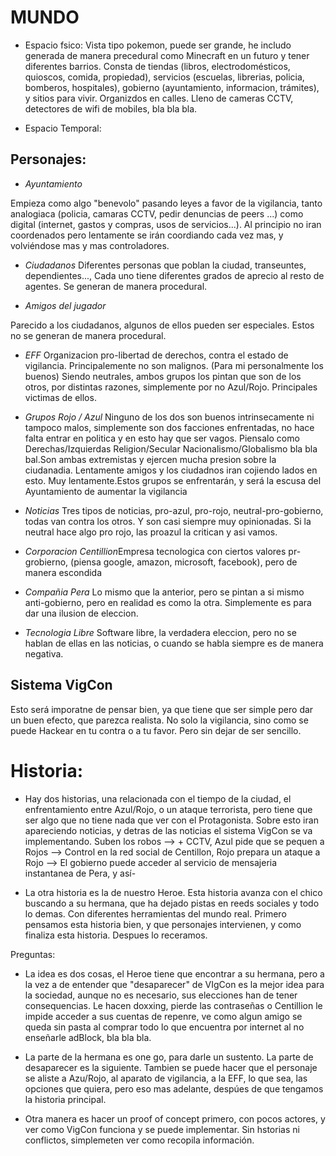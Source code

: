 # MUNDO

 * Espacio fsico: Vista tipo pokemon, puede ser grande, he includo generada de manera precedural como Minecraft en un futuro y tener diferentes barrios. Consta de tiendas (libros, electrodomésticos, quioscos, comida, propiedad), servicios (escuelas, librerias, policia, bomberos, hospitales), gobierno (ayuntamiento, informacion, trámites), y sitios para vivir. Organizdos en calles. Lleno de cameras CCTV, detectores de wifi de mobiles, bla bla bla. 
 
 * Espacio Temporal: 
 
## Personajes:

* *Ayuntamiento*

Empieza como algo "benevolo" pasando leyes a favor de la vigilancia, tanto analogiaca (policia, camaras CCTV, pedir denuncias de peers ...) como digital (internet, gastos y compras, usos de servicios...). Al principio no iran coordenados pero lentamente se irán coordiando cada vez mas, y volviéndose mas y mas controladores. 


* *Ciudadanos*
Diferentes personas que poblan la ciudad, transeuntes, dependientes..., Cada uno tiene diferentes grados de aprecio al resto de agentes. Se generan de manera procedural. 

* *Amigos del jugador* 

Parecido a los ciudadanos, algunos de ellos pueden ser especiales. Estos no se generan de manera procedural. 

* *EFF*
Organizacion pro-libertad de derechos, contra el estado de vigilancia. Principalemente no son malignos. (Para mi personalmente los buenos) Siendo neutrales, ambos grupos los pintan que son de los otros, por distintas razones, simplemente por no Azul/Rojo. Principales victimas de ellos.

* *Grupos Rojo / Azul* 
Ninguno de los dos son buenos intrinsecamente ni tampoco malos, simplemente son dos facciones enfrentadas, no hace falta entrar en politica y en esto hay que ser vagos. Piensalo como Derechas/Izquierdas Religion/Secular Nacionalismo/Globalismo bla bla bal.Son ambas extremistas y ejercen mucha presion sobre la ciudanadia. Lentamente amigos y los ciudadnos iran cojiendo lados en esto. Muy lentamente.Estos grupos se enfrentarán, y será la escusa del Ayuntamiento de aumentar la vigilancia

* *Noticias* Tres tipos de noticias, pro-azul, pro-rojo, neutral-pro-gobierno, todas van contra los otros. Y son casi siempre muy opinionadas. Si la neutral hace algo pro rojo, las proazul la critican y asi vamos.

* *Corporacion Centillion*Empresa tecnologica con ciertos valores pr-grobierno, (piensa google, amazon, microsoft, facebook), pero de manera escondida

* *Compañia Pera* 
Lo mismo que la anterior, pero se pintan a si mismo anti-gobierno, pero en realidad es como la otra. Simplemente es para dar una ilusion de eleccion.

* *Tecnologia Libre*
Software libre, la verdadera eleccion, pero no se hablan de ellas en las noticias, o cuando se habla siempre es de manera negativa.

## Sistema VigCon

Esto será imporatne de pensar bien, ya que tiene que ser simple pero dar un buen efecto, que parezca realista. No solo la vigilancia, sino como se puede Hackear en tu contra o a tu favor. Pero sin dejar de ser sencillo. 

# Historia: 
 * Hay dos historias, una relacionada con el tiempo de la ciudad, el enfrentamiento entre Azul/Rojo, o un ataque terrorista, pero tiene que ser algo que no tiene nada que ver con el Protagonista. Sobre esto iran apareciendo noticias, y detras de las noticias el sistema VigCon se va implementando. Suben los robos --> + CCTV, Azul pide que se pequen a Rojos --> Control en la red social de Centillon, Rojo prepara un ataque a Rojo --> El gobierno puede acceder al servicio de mensajeria instantanea de Pera, y así-

* La otra historia es la de nuestro Heroe. Esta historia avanza con el chico buscando a su hermana, que ha dejado pistas en reeds sociales y todo lo demas. Con diferentes herramientas del mundo real. Primero pensamos esta historia bien, y que personajes intervienen, y como finaliza esta historia. Despues lo receramos. 



Preguntas:

* La idea es dos cosas, el Heroe tiene que encontrar a su hermana, pero a la vez a de entender que "desaparecer" de VIgCon es la mejor idea para la sociedad, aunque no es necesario, sus elecciones han de tener consequencias. Le hacen doxxing, pierde las contraseñas o Centillion le impide acceder a sus cuentas de repenre, ve como algun amigo se queda sin pasta al comprar todo lo que encuentra por internet al no enseñarle adBlock, bla bla bla. 

* La parte de la hermana es one go, para darle un sustento. La parte de desaparecer es la siguiente. Tambien se puede hacer que el personaje se aliste a Azu/Rojo, al aparato de vigilancia, a la EFF, lo que sea, las opciones que quiera, pero eso mas adelante, despúes de que tengamos la historia principal. 

* Otra manera es hacer un proof of concept primero, con pocos actores, y ver como VigCon funciona y se puede implementar. Sin hstorias ni conflictos, simplemeten ver como recopila información. 
